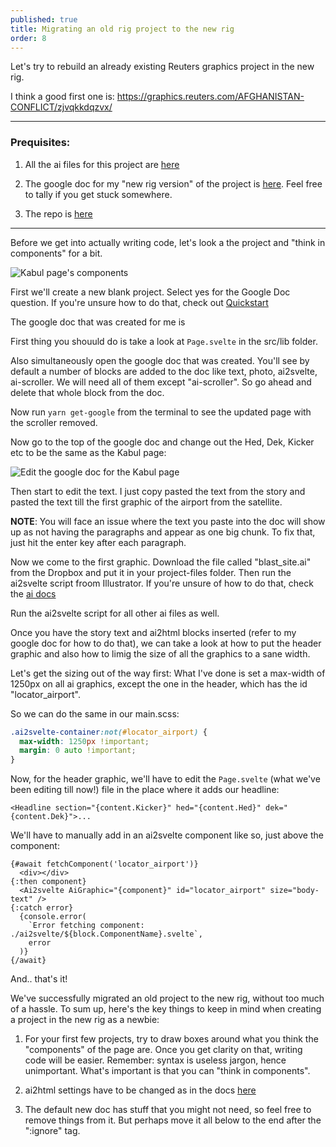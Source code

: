 ```yaml
---
published: true
title: Migrating an old rig project to the new rig
order: 8
---
```


<script>
  import { getPath } from '$utils/statics';
</script>

Let's try to rebuild an already existing Reuters graphics project in the new rig.

I think a good first one is: https://graphics.reuters.com/AFGHANISTAN-CONFLICT/zjvqkkdqzvx/

---

### Prequisites:

1. All the ai files for this project are [here](<https://www.dropbox.com/work/GRAPHICS all Staff/Scarr%2C Simon/Kabul blasts/new-rig-version/>)

2. The google doc for my "new rig version" of the project is [here](https://docs.google.com/document/d/1V8dr9bO8ZDbePOZDzYNYPwZnmk7oSSlyhwKftJzmwXI/edit). Feel free to tally if you get stuck somewhere.

3. The repo is [here](https://github.com/reuters-graphics/kabul-blast-new-rig)

---

Before we get into actually writing code, let's look a the project and "think in components" for a bit.

<img src="{getPath('images/illos/kabul-components.jpg')}" alt="Kabul page's components"/>

First we'll create a new blank project. Select yes for the Google Doc question. If you're unsure how to do that, check out [Quickstart](https://reuters-graphics.github.io/docs_graphics-kit/for_developers/quickstart)

The google doc that was created for me is

First thing you shouuld do is take a look at `Page.svelte` in the src/lib folder.

Also simultaneously open the google doc that was created. You'll see by default a number of blocks are added to the doc like text, photo, ai2svelte, ai-scroller. We will need all of them except "ai-scroller". So go ahead and delete that whole block from the doc.

Now run `yarn get-google` from the terminal to see the updated page with the scroller removed.

Now go to the top of the google doc and change out the Hed, Dek, Kicker etc to be the same as the Kabul page:

<img src="{getPath('images/illos/kabul-hed-edit.jpg')}" alt="Edit the google doc for the Kabul page"/>

Then start to edit the text. I just copy pasted the text from the story and pasted the text till the first graphic of the airport from the satellite.

**NOTE**: You will face an issue where the text you paste into the doc will show up as not having the paragraphs and appear as one big chunk. To fix that, just hit the enter key after each paragraph.

Now we come to the first graphic. Download the file called "blast_site.ai" from the Dropbox and put it in your project-files folder. Then run the ai2svelte script froom Illustrator. If you're unsure of how to do that, check the [ai docs](https://reuters-graphics.github.io/docs_graphics-kit/for_developers/ai)

Run the ai2svelte script for all other ai files as well.

Once you have the story text and ai2html blocks inserted (refer to my google doc for how to do that), we can take a look at how to put the header graphic and also how to limig the size of all the graphics to a sane width.

Let's get the sizing out of the way first: What I've done is set a max-width of 1250px on all ai graphics, except the one in the header, which has the id "locator_airport".

So we can do the same in our main.scss:

```scss
.ai2svelte-container:not(#locator_airport) {
  max-width: 1250px !important;
  margin: 0 auto !important;
}
```

Now, for the header graphic, we'll have to edit the `Page.svelte` (what we've been editing till now!) file in the place where it adds our headline:

```svelte
<Headline section="{content.Kicker}" hed="{content.Hed}" dek="{content.Dek}">...
```

We'll have to manually add in an ai2svelte component like so, just above the <Headline> component:

```svelte
{#await fetchComponent('locator_airport')}
  <div></div>
{:then component}
  <Ai2svelte AiGraphic="{component}" id="locator_airport" size="body-text" />
{:catch error}
  {console.error(
    `Error fetching component: ./ai2svelte/${block.ComponentName}.svelte`,
    error
  )}
{/await}
```

And.. that's it!

We've successfully migrated an old project to the new rig, without too much of a hassle. To sum up, here's the key things to keep in mind when creating a project in the new rig as a newbie:

1. For your first few projects, try to draw boxes around what you think the "components" of the page are. Once you get clarity on that, writing code will be easier. Remember: syntax is useless jargon, hence unimportant. What's important is that you can "think in components".

2. ai2html settings have to be changed as in the docs [here](https://reuters-graphics.github.io/docs_graphics-kit/for_developers/ai)

3. The default new doc has stuff that you might not need, so feel free to remove things from it. But perhaps move it all below to the end after the ":ignore" tag.
